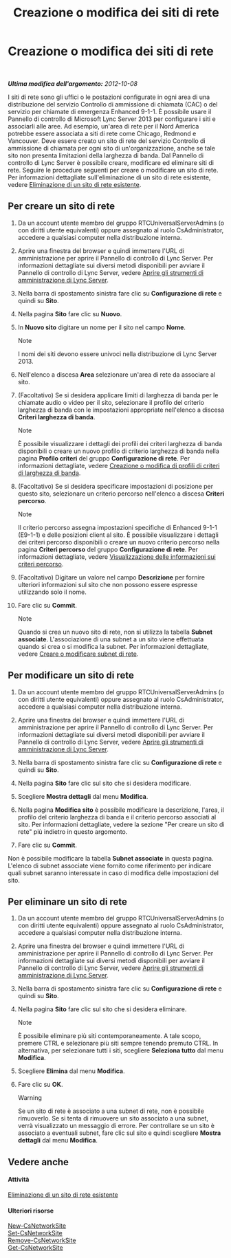 ﻿---
title: Creazione o modifica dei siti di rete
TOCTitle: Creazione o modifica dei siti di rete
ms:assetid: 358aa08a-c5bc-45fc-8017-19e6202f88c5
ms:mtpsurl: https://technet.microsoft.com/it-it/library/Gg520975(v=OCS.15)
ms:contentKeyID: 49300143
ms.date: 08/24/2015
mtps_version: v=OCS.15
ms.translationtype: HT
---

# Creazione o modifica dei siti di rete

 

_**Ultima modifica dell'argomento:** 2012-10-08_

I siti di rete sono gli uffici o le postazioni configurate in ogni area di una distribuzione del servizio Controllo di ammissione di chiamata (CAC) o del servizio per chiamate di emergenza Enhanced 9-1-1. È possibile usare il Pannello di controllo di Microsoft Lync Server 2013 per configurare i siti e associarli alle aree. Ad esempio, un'area di rete per il Nord America potrebbe essere associata a siti di rete come Chicago, Redmond e Vancouver. Deve essere creato un sito di rete del servizio Controllo di ammissione di chiamata per ogni sito di un'organizzazione, anche se tale sito non presenta limitazioni della larghezza di banda. Dal Pannello di controllo di Lync Server è possibile creare, modificare ed eliminare siti di rete. Seguire le procedure seguenti per creare o modificare un sito di rete. Per informazioni dettagliate sull'eliminazione di un sito di rete esistente, vedere [Eliminazione di un sito di rete esistente](lync-server-2013-deleting-an-existing-network-site.md).

## Per creare un sito di rete

1.  Da un account utente membro del gruppo RTCUniversalServerAdmins (o con diritti utente equivalenti) oppure assegnato al ruolo CsAdministrator, accedere a qualsiasi computer nella distribuzione interna.

2.  Aprire una finestra del browser e quindi immettere l'URL di amministrazione per aprire il Pannello di controllo di Lync Server. Per informazioni dettagliate sui diversi metodi disponibili per avviare il Pannello di controllo di Lync Server, vedere [Aprire gli strumenti di amministrazione di Lync Server](lync-server-2013-open-lync-server-administrative-tools.md).

3.  Nella barra di spostamento sinistra fare clic su **Configurazione di rete** e quindi su **Sito**.

4.  Nella pagina **Sito** fare clic su **Nuovo**.

5.  In **Nuovo sito** digitare un nome per il sito nel campo **Nome**.
    

    > [!NOTE]
    > I nomi dei siti devono essere univoci nella distribuzione di Lync Server 2013.



6.  Nell'elenco a discesa **Area** selezionare un'area di rete da associare al sito.

7.  (Facoltativo) Se si desidera applicare limiti di larghezza di banda per le chiamate audio o video per il sito, selezionare il profilo del criterio larghezza di banda con le impostazioni appropriate nell'elenco a discesa **Criteri larghezza di banda**.
    

    > [!NOTE]
    > È possibile visualizzare i dettagli dei profili dei criteri larghezza di banda disponibili o creare un nuovo profilo di criterio larghezza di banda nella pagina <STRONG>Profilo criteri</STRONG> del gruppo <STRONG>Configurazione di rete</STRONG>. Per informazioni dettagliate, vedere <A href="lync-server-2013-creating-or-modifying-bandwidth-policy-profiles.md">Creazione o modifica di profili di criteri di larghezza di banda</A>.



8.  (Facoltativo) Se si desidera specificare impostazioni di posizione per questo sito, selezionare un criterio percorso nell'elenco a discesa **Criteri percorso**.
    

    > [!NOTE]
    > Il criterio percorso assegna impostazioni specifiche di Enhanced 9-1-1 (E9-1-1) e delle posizioni client al sito. È possibile visualizzare i dettagli dei criteri percorso disponibili o creare un nuovo criterio percorso nella pagina <STRONG>Criteri percorso</STRONG> del gruppo <STRONG>Configurazione di rete</STRONG>. Per informazioni dettagliate, vedere <A href="lync-server-2013-viewing-location-policy-information.md">Visualizzazione delle informazioni sui criteri percorso</A>.



9.  (Facoltativo) Digitare un valore nel campo **Descrizione** per fornire ulteriori informazioni sul sito che non possono essere espresse utilizzando solo il nome.

10. Fare clic su **Commit**.
    

    > [!NOTE]
    > Quando si crea un nuovo sito di rete, non si utilizza la tabella <STRONG>Subnet associate</STRONG>. L'associazione di una subnet a un sito viene effettuata quando si crea o si modifica la subnet. Per informazioni dettagliate, vedere <A href="lync-server-2013-create-or-modify-network-subnets.md">Creare o modificare subnet di rete</A>.



## Per modificare un sito di rete

1.  Da un account utente membro del gruppo RTCUniversalServerAdmins (o con diritti utente equivalenti) oppure assegnato al ruolo CsAdministrator, accedere a qualsiasi computer nella distribuzione interna.

2.  Aprire una finestra del browser e quindi immettere l'URL di amministrazione per aprire il Pannello di controllo di Lync Server. Per informazioni dettagliate sui diversi metodi disponibili per avviare il Pannello di controllo di Lync Server, vedere [Aprire gli strumenti di amministrazione di Lync Server](lync-server-2013-open-lync-server-administrative-tools.md).

3.  Nella barra di spostamento sinistra fare clic su **Configurazione di rete** e quindi su **Sito**.

4.  Nella pagina **Sito** fare clic sul sito che si desidera modificare.

5.  Scegliere **Mostra dettagli** dal menu **Modifica**.

6.  Nella pagina **Modifica sito** è possibile modificare la descrizione, l'area, il profilo del criterio larghezza di banda e il criterio percorso associati al sito. Per informazioni dettagliate, vedere la sezione "Per creare un sito di rete" più indietro in questo argomento.

7.  Fare clic su **Commit**.

Non è possibile modificare la tabella **Subnet associate** in questa pagina. L'elenco di subnet associate viene fornito come riferimento per indicare quali subnet saranno interessate in caso di modifica delle impostazioni del sito.

## Per eliminare un sito di rete

1.  Da un account utente membro del gruppo RTCUniversalServerAdmins (o con diritti utente equivalenti) oppure assegnato al ruolo CsAdministrator, accedere a qualsiasi computer nella distribuzione interna.

2.  Aprire una finestra del browser e quindi immettere l'URL di amministrazione per aprire il Pannello di controllo di Lync Server. Per informazioni dettagliate sui diversi metodi disponibili per avviare il Pannello di controllo di Lync Server, vedere [Aprire gli strumenti di amministrazione di Lync Server](lync-server-2013-open-lync-server-administrative-tools.md).

3.  Nella barra di spostamento sinistra fare clic su **Configurazione di rete** e quindi su **Sito**.

4.  Nella pagina **Sito** fare clic sul sito che si desidera eliminare.
    

    > [!NOTE]
    > È possibile eliminare più siti contemporaneamente. A tale scopo, premere CTRL e selezionare più siti sempre tenendo premuto CTRL. In alternativa, per selezionare tutti i siti, scegliere <STRONG>Seleziona tutto</STRONG> dal menu <STRONG>Modifica</STRONG>.



5.  Scegliere **Elimina** dal menu **Modifica**.

6.  Fare clic su **OK**.
    

    > [!WARNING]
    > Se un sito di rete è associato a una subnet di rete, non è possibile rimuoverlo. Se si tenta di rimuovere un sito associato a una subnet, verrà visualizzato un messaggio di errore. Per controllare se un sito è associato a eventuali subnet, fare clic sul sito e quindi scegliere <STRONG>Mostra dettagli</STRONG> dal menu <STRONG>Modifica</STRONG>.



## Vedere anche

#### Attività

[Eliminazione di un sito di rete esistente](lync-server-2013-deleting-an-existing-network-site.md)  

#### Ulteriori risorse

[New-CsNetworkSite](new-csnetworksite.md)  
[Set-CsNetworkSite](set-csnetworksite.md)  
[Remove-CsNetworkSite](remove-csnetworksite.md)  
[Get-CsNetworkSite](get-csnetworksite.md)


